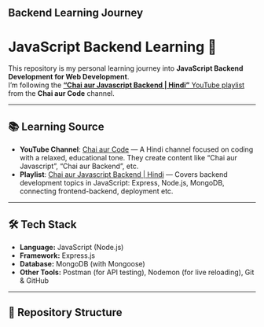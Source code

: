## Backend Learning Journey
# JavaScript Backend Learning 🚀

This repository is my personal learning journey into **JavaScript Backend Development for Web Development**.  
I’m following the [**“Chai aur Javascript Backend | Hindi”** YouTube playlist](https://youtube.com/playlist?list=PLu71SKxNbfoBGh_8p_NS-ZAh6v7HhYqHW&feature=shared) from the **Chai aur Code** channel.  

---

## 📚 Learning Source  

- **YouTube Channel**: [Chai aur Code](https://www.youtube.com/@chaiaurcode/playlists) — A Hindi channel focused on coding with a relaxed, educational tone. They create content like “Chai aur Javascript”, “Chai aur Backend”, etc.  
- **Playlist**: [Chai aur Javascript Backend | Hindi](https://www.youtube.com/playlist?list=PLu71SKxNbfoBGh_8p_NS-ZAh6v7HhYqHW) — Covers backend development topics in JavaScript: Express, Node.js, MongoDB, connecting frontend-backend, deployment etc.  

---

## 🛠️ Tech Stack  
- **Language:** JavaScript (Node.js)  
- **Framework:** Express.js  
- **Database:** MongoDB (with Mongoose)  
- **Other Tools:** Postman (for API testing), Nodemon (for live reloading), Git & GitHub  

---

## 📂 Repository Structure  


